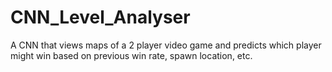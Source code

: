 # CNN_Level_Analyser
A CNN that views maps of a 2 player video game and predicts which player might win based on previous win rate, spawn location, etc.
